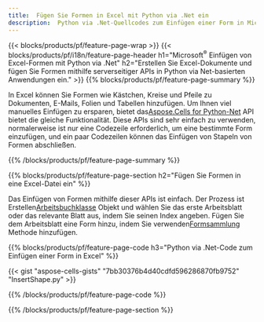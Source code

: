 ```yaml
---
title:  Fügen Sie Formen in Excel mit Python via .Net ein
description:  Python via .Net-Quellcodes zum Einfügen einer Form in Microsoft Excel-Dateien mithilfe der Python via .Net-Bibliothek.
---
```

{{< blocks/products/pf/feature-page-wrap >}}
{{< blocks/products/pf/i18n/feature-page-header h1="Microsoft<sup>&reg;</sup> Einfügen von Excel-Formen mit Python via .Net" h2="Erstellen Sie Excel-Dokumente und fügen Sie Formen mithilfe serverseitiger APIs in Python via Net-basierten Anwendungen ein." >}}
{{% blocks/products/pf/feature-page-summary %}}

 In Excel können Sie Formen wie Kästchen, Kreise und Pfeile zu Dokumenten, E-Mails, Folien und Tabellen hinzufügen. Um Ihnen viel manuelles Einfügen zu ersparen, bietet das[Aspose.Cells for Python-Net](https://releases.aspose.com/cells/python-net) API bietet die gleiche Funktionalität. Diese APIs sind sehr einfach zu verwenden, normalerweise ist nur eine Codezeile erforderlich, um eine bestimmte Form einzufügen, und ein paar Codezeilen können das Einfügen von Stapeln von Formen abschließen.

{{% /blocks/products/pf/feature-page-summary %}}

{{% blocks/products/pf/feature-page-section h2="Fügen Sie Formen in eine Excel-Datei ein" %}}

 Das Einfügen von Formen mithilfe dieser APIs ist einfach. Der Prozess ist Erstellen[Arbeitsbuchklasse](https://reference.aspose.com/cells/python-net/aspose.cells/workbook/) Objekt und wählen Sie das erste Arbeitsblatt oder das relevante Blatt aus, indem Sie seinen Index angeben. Fügen Sie dem Arbeitsblatt eine Form hinzu, indem Sie verwenden[Formsammlung](https://reference.aspose.com/cells/python-net/aspose.cells.drawing/shapecollection/) Methode hinzufügen.

{{% blocks/products/pf/feature-page-code h3="Python via .Net-Code zum Einfügen einer Form in Excel" %}}

{{< gist "aspose-cells-gists" "7bb30376b4d40cdfd596286870fb9752" "InsertShape.py" >}}

{{% /blocks/products/pf/feature-page-code %}}

{{% /blocks/products/pf/feature-page-section %}}
